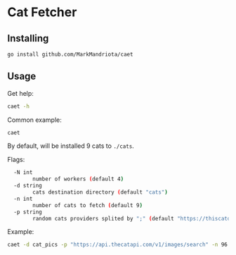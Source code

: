 # Cat Fetcher

## Installing
```bash
go install github.com/MarkMandriota/caet
```

## Usage
Get help:
```bash
caet -h
```

Common example:
```bash
caet
```
By default, will be installed 9 cats to `./cats`.

Flags:
```bash
  -N int
        number of workers (default 4)
  -d string
        cats destination directory (default "cats")
  -n int
        number of cats to fetch (default 9)
  -p string
        random cats providers splited by ";" (default "https://thiscatdoesnotexist.com/;https://api.thecatapi.com/v1/images/search")
```

Example:
```bash
caet -d cat_pics -p "https://api.thecatapi.com/v1/images/search" -n 96 -N 8
```